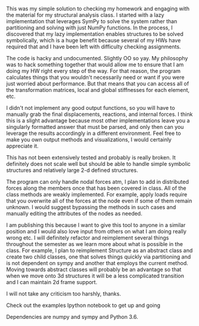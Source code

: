 This was my simple solution to checking my homework and engaging with the material for my structural analysis class. I started with a lazy implementation that leverages SymPy to solve the system rather than partitioning and solving with just NumPy functions. In the process, I discovered that my lazy implementation enables structures to be solved symbolically, which is a huge benefit because several of my HWs have required that and I have been left with difficulty checking assignments.

The code is hacky and undocumented. Slightly OO so yay. My philosophy was to hack something together that would allow me to ensure that I am doing my HW right every step of the way. For that reason, the program calculates things that you wouldn't necessarily need or want if you were just worried about performance. But that means that you can access all of the transformation matrices, local and global stiffnesses for each element, etc. 

I didn't not implement any good output functions, so you will have to manually grab the final displacements, reactions, and internal forces. I think this is a slight advantage because most other implementations leave you a singularly formatted answer that must be parsed, and only then can you leverage the results accordingly in a different environment. Feel free to make you own output methods and visualizations, I would certainly appreciate it. 


This has not been extensively tested and probably is really broken. It definitely does not scale well but should be able to handle simple symbolic structures and relatively large 2-d defined structures. 

The program can only handle nodal forces atm, I plan to add in distributed forces along the members once that has been covered in class. All of the class methods are weakly implemented. For example, apply loads require that you overwrite all of the forces at the node even if some of them remain unknown. I would suggest bypassing the methods in such cases and manually editing the attributes of the nodes as needed. 

I am publishing this because I want to give this tool to anyone in a similar position and I would also love input from others on what I am doing really wrong etc. I will definitely refactor and reimplement several things throughout the semester as we learn more about what is possible in the class. For example, I plan to reimplement Structure as an abstract class and create two child classes, one that solves things quickly via partitioning and is not dependent on sympy and another that employs the current method. Moving towards abstract classes will probably be an advantage so that when we move onto 3d structures it will be a less complicated transition and I can maintain 2d frame support. 

I will not take any criticism too harshly, thanks.

Check out the examples Ipython notebook to get up and going

Dependencies are numpy and sympy and Python 3.6.
